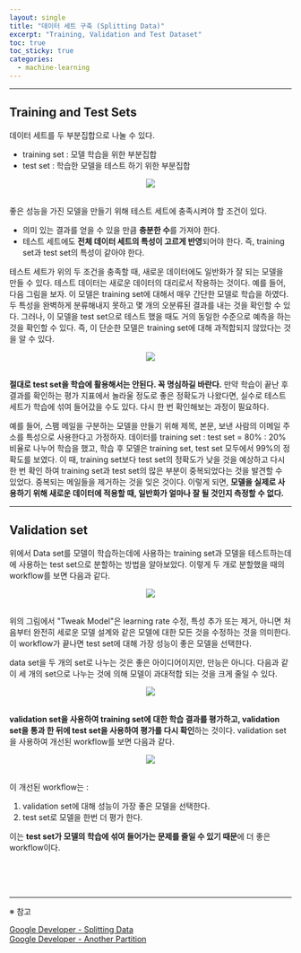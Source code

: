 ```yaml
---
layout: single
title: "데이터 세트 구축 (Splitting Data)"
excerpt: "Training, Validation and Test Dataset"
toc: true
toc_sticky: true
categories:
  - machine-learning
---
```



---
## Training and Test Sets

데이터 세트를 두 부분집합으로 나눌 수 있다.

- training set : 모델 학습을 위한 부분집합
- test set : 학습한 모델을 테스트 하기 위한 부분집합

<center><img src="{{site.baseurl}}/assets/images/splitting1.png" /></center><br>

좋은 성능을 가진 모델을 만들기 위해 테스트 세트에 충족시켜야 할 조건이 있다.

- 의미 있는 결과를 얻을 수 있을 만큼 **충분한 수**를 가져야 한다.
- 테스트 세트에도 **전체 데이터 세트의 특성이 고르게 반영**되어야 한다. 즉, training set과 test set의 특성이 같아야 한다.

테스트 세트가 위의 두 조건을 충족할 때, 새로운 데이터에도 일반화가 잘 되는 모델을 만들 수 있다. 테스트 데이터는 새로운 데이터의 대리로서 작용하는 것이다. 예를 들어, 다음 그림을 보자. 이 모델은 training set에 대해서 매우 간단한 모델로 학습을 하였다. 두 특성을 완벽하게 분류해내지 못하고 몇 개의 오분류된 결과를 내는 것을 확인할 수 있다. 그러나, 이 모델을 test set으로 테스트 했을 때도 거의 동일한 수준으로 예측을 하는 것을 확인할 수 있다. 즉, 이 단순한 모델은 training set에 대해 과적합되지 않았다는 것을 알 수 있다.

<center><img src="{{site.baseurl}}/assets/images/splitting2.png" /></center><br>

**절대로 test set을 학습에 활용해서는 안된다. 꼭 명심하길 바란다.** 만약 학습이 끝난 후 결과를 확인하는 평가 지표에서 놀라울 정도로 좋은 정확도가 나왔다면, 실수로 테스트 세트가 학습에 섞여 들어갔을 수도 있다. 다시 한 번 확인해보는 과정이 필요하다.

예를 들어, 스팸 메일을 구분하는 모델을 만들기 위해 제목, 본문, 보낸 사람의 이메일 주소를 특성으로 사용한다고 가정하자. 데이터를 training set : test set = 80% : 20% 비율로 나누어 학습을 했고, 학습 후 모델은 training set, test set 모두에서 99%의 정확도를 보였다. 이 때, training set보다 test set의 정확도가 낮을 것을 예상하고 다시 한 번 확인 하여 training set과 test set의 많은 부분이 중복되었다는 것을 발견할 수 있었다. 중복되는 메일들을 제거하는 것을 잊은 것이다. 이렇게 되면, **모델을 실제로 사용하기 위해 새로운 데이터에 적용할 때, 일반화가 얼마나 잘 될 것인지 측정할 수 없다.**


---
## Validation set

위에서 Data set를 모델이 학습하는데에 사용하는 training set과 모델을 테스트하는데에 사용하는 test set으로 분할하는 방법을 알아보았다. 이렇게 두 개로 분할했을 때의 workflow를 보면 다음과 같다.

<center><img src="{{site.baseurl}}/assets/images/splitting3.png" /></center><br>

위의 그림에서 "Tweak Model"은 learning rate 수정, 특성 추가 또는 제거, 아니면 처음부터 완전히 세로운 모델 설계와 같은 모델에 대한 모든 것을 수정하는 것을 의미한다. 이 workflow가 끝나면 test set에 대해 가장 성능이 좋은 모델을 선택한다.

data set을 두 개의 set로 나누는 것은 좋은 아이디어이지만, 만능은 아니다. 다음과 같이 세 개의 set으로 나누는 것에 의해 모델이 과대적합 되는 것을 크게 줄일 수 있다.

<center><img src="{{site.baseurl}}/assets/images/splitting4.png" /></center><br>

**validation set을 사용하여 training set에 대한 학습 결과를 평가하고, validation set을 통과 한 뒤에 test set을 사용하여 평가를 다시 확인**하는 것이다. validation set을 사용하여 개선된 workflow를 보면 다음과 같다.

<center><img src="{{site.baseurl}}/assets/images/splitting5.png" /></center><br>

이 개선된 workflow는 :

1. validation set에 대해 성능이 가장 좋은 모델을 선택한다.
2. test set로 모델을 한번 더 평가 한다.

이는 **test set가 모델의 학습에 섞여 들어가는 문제를 줄일 수 있기 때문**에 더 좋은 workflow이다.

<br>
<br>
<br>

---
※ 참고

[Google Developer - Splitting Data](https://developers.google.com/machine-learning/crash-course/training-and-test-sets/splitting-data)<br>
[Google Developer - Another Partition](https://developers.google.com/machine-learning/crash-course/validation/another-partition)<br>